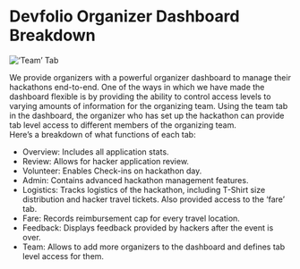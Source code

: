 # Devfolio Organizer Dashboard Breakdown



![&#x2018;Team&#x2019; Tab](https://paper-attachments.dropbox.com/s_48CFB91CDB7B3BBB2489F2A20A74BF3692FE7A02E6BCC36996FAF9D3342852FA_1569480868152_Screen+Shot+2019-09-26+at+12.23.02+PM.png)



We provide organizers with a powerful organizer dashboard to manage their hackathons end-to-end. One of the ways in which we have made the dashboard flexible is by providing the ability to control access levels to varying amounts of information for the organizing team. Using the team tab in the dashboard, the organizer who has set up the hackathon can provide tab level access to different members of the organizing team.   
Here’s a breakdown of what functions of each tab:

* Overview: Includes all application stats.
* Review: Allows for hacker application review.
* Volunteer: Enables Check-ins on hackathon day.
* Admin: Contains advanced hackathon management features.
* Logistics: Tracks logistics of the hackathon, including T-Shirt size distribution and hacker travel tickets. Also provided access to the ‘fare’ tab.
* Fare: Records reimbursement cap for every travel location.
* Feedback: Displays feedback provided by hackers after the event is over.
* Team: Allows to add more organizers to the dashboard and defines tab level access for them.



